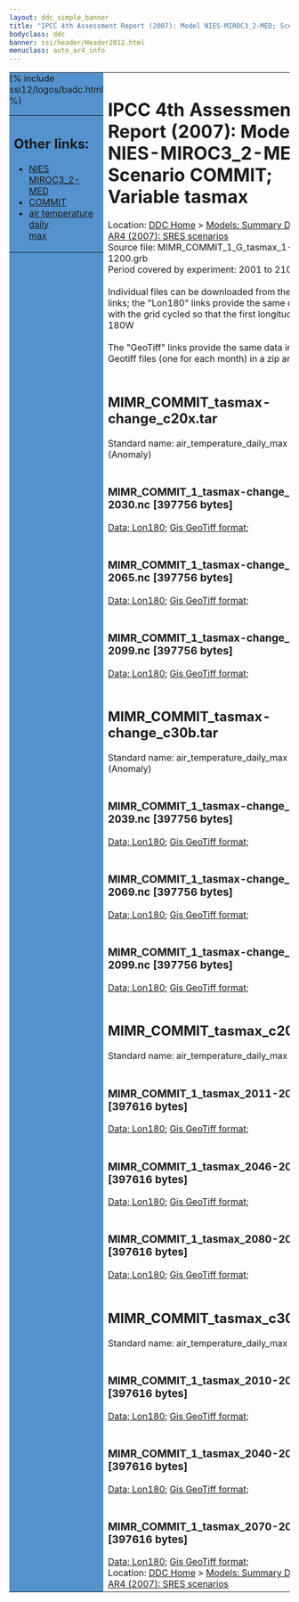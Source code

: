 ```yaml
---
layout: ddc_simple_banner
title: "IPCC 4th Assessment Report (2007): Model NIES-MIROC3_2-MED; Scenario COMMIT; Variable tasmax"
bodyclass: ddc
banner: ssi/header/Header2012.html
menuclass: auto_ar4_info
---
```



<table width="100%" border="0" cellspacing="0" cellpadding="0" style="border-collapse: collapse;">
<tr style="margin:0;padding:0;border:0;">
<td style="margin:0;padding:0;border:0;height:1pt;width:150pt;background:#5492CD;" valign="top" >

<div id="lh-col2" class="auto_ar4_info">
<table class="menumain" bgcolor="#5492CD" cellspacing="0" width="100%" border="0">
<tr><td>
<h2> Other links:</h2>
<ul>
<li><a href="/auto/ar4/model-NIES-MIROC3_2-MED.html">NIES<br/>MIROC3_2-MED</a></li>
<li><a href="/auto/ar4/scenario-COMMIT.html">COMMIT</a></li>
<li><a href="/auto/ar4/var-air_temperature_daily_max.html">air temperature daily<br/> max</a></li>
</ul>
</td></tr>
{% include ssi12/logos/badc.html %}
</table>
</div>
</td>
<td><h1>IPCC 4th Assessment Report (2007): Model NIES-MIROC3_2-MED; Scenario COMMIT; Variable tasmax</h1>

<!-- Breadcrumb1 -->
<div id="breadcrumb1" align="left">
Location: <a href="/index.html">DDC Home</a> > <a href="/sim/gcm_clim/">Models: Summary Data</a>
> <a href="/sim/gcm_clim/SRES_AR4/index.html">AR4 (2007): SRES scenarios</a>
</div>
<!-- End of Breadcrumb1 -->Source file: MIMR_COMMIT_1_G_tasmax_1-1200.grb
<br/>
Period covered by experiment: 2001 to 2100<br/>
<br/>Individual files can be downloaded from the "data" links; the "Lon180" links provide the same data
         with the grid cycled so that the first longitude is 180W<br/>
<br/>The "GeoTiff" links provide the same data in 12 Geotiff files (one for each month)
          in a zip archive<br/>
<br/><h2>MIMR_COMMIT_tasmax-change_c20x.tar</h2>
Standard name: air_temperature_daily_max (Anomaly)<br>
<br/><h3>MIMR_COMMIT_1_tasmax-change_2011-2030.nc [397756 bytes]</h3>
<a href="http://apps.ipcc-data.org/cgi-bin/downl/ar4_nc/tasmax/MIMR_COMMIT_1_tasmax-change_2011-2030.nc">Data; </a><a href="http://apps.ipcc-data.org/cgi-bin/downl/ar4_nc/tasmax/MIMR_COMMIT_1_tasmax-change_2011-2030.cyto180.nc"> Lon180</a>; <a href="/cgi-bin/downl/ar4_tif/tasmax/MIMR_COMMIT_1_tasmax-change_2011-2030.zip">Gis GeoTiff format; </a><br/>
<br/><h3>MIMR_COMMIT_1_tasmax-change_2046-2065.nc [397756 bytes]</h3>
<a href="http://apps.ipcc-data.org/cgi-bin/downl/ar4_nc/tasmax/MIMR_COMMIT_1_tasmax-change_2046-2065.nc">Data; </a><a href="http://apps.ipcc-data.org/cgi-bin/downl/ar4_nc/tasmax/MIMR_COMMIT_1_tasmax-change_2046-2065.cyto180.nc"> Lon180</a>; <a href="/cgi-bin/downl/ar4_tif/tasmax/MIMR_COMMIT_1_tasmax-change_2046-2065.zip">Gis GeoTiff format; </a><br/>
<br/><h3>MIMR_COMMIT_1_tasmax-change_2080-2099.nc [397756 bytes]</h3>
<a href="http://apps.ipcc-data.org/cgi-bin/downl/ar4_nc/tasmax/MIMR_COMMIT_1_tasmax-change_2080-2099.nc">Data; </a><a href="http://apps.ipcc-data.org/cgi-bin/downl/ar4_nc/tasmax/MIMR_COMMIT_1_tasmax-change_2080-2099.cyto180.nc"> Lon180</a>; <a href="/cgi-bin/downl/ar4_tif/tasmax/MIMR_COMMIT_1_tasmax-change_2080-2099.zip">Gis GeoTiff format; </a><br/>
<br/><h2>MIMR_COMMIT_tasmax-change_c30b.tar</h2>
Standard name: air_temperature_daily_max (Anomaly)<br>
<br/><h3>MIMR_COMMIT_1_tasmax-change_2010-2039.nc [397756 bytes]</h3>
<a href="http://apps.ipcc-data.org/cgi-bin/downl/ar4_nc/tasmax/MIMR_COMMIT_1_tasmax-change_2010-2039.nc">Data; </a><a href="http://apps.ipcc-data.org/cgi-bin/downl/ar4_nc/tasmax/MIMR_COMMIT_1_tasmax-change_2010-2039.cyto180.nc"> Lon180</a>; <a href="/cgi-bin/downl/ar4_tif/tasmax/MIMR_COMMIT_1_tasmax-change_2010-2039.zip">Gis GeoTiff format; </a><br/>
<br/><h3>MIMR_COMMIT_1_tasmax-change_2040-2069.nc [397756 bytes]</h3>
<a href="http://apps.ipcc-data.org/cgi-bin/downl/ar4_nc/tasmax/MIMR_COMMIT_1_tasmax-change_2040-2069.nc">Data; </a><a href="http://apps.ipcc-data.org/cgi-bin/downl/ar4_nc/tasmax/MIMR_COMMIT_1_tasmax-change_2040-2069.cyto180.nc"> Lon180</a>; <a href="/cgi-bin/downl/ar4_tif/tasmax/MIMR_COMMIT_1_tasmax-change_2040-2069.zip">Gis GeoTiff format; </a><br/>
<br/><h3>MIMR_COMMIT_1_tasmax-change_2070-2099.nc [397756 bytes]</h3>
<a href="http://apps.ipcc-data.org/cgi-bin/downl/ar4_nc/tasmax/MIMR_COMMIT_1_tasmax-change_2070-2099.nc">Data; </a><a href="http://apps.ipcc-data.org/cgi-bin/downl/ar4_nc/tasmax/MIMR_COMMIT_1_tasmax-change_2070-2099.cyto180.nc"> Lon180</a>; <a href="/cgi-bin/downl/ar4_tif/tasmax/MIMR_COMMIT_1_tasmax-change_2070-2099.zip">Gis GeoTiff format; </a><br/>
<br/><h2>MIMR_COMMIT_tasmax_c20x.tar</h2>
Standard name: air_temperature_daily_max<br>
<br/><h3>MIMR_COMMIT_1_tasmax_2011-2030.nc [397616 bytes]</h3>
<a href="http://apps.ipcc-data.org/cgi-bin/downl/ar4_nc/tasmax/MIMR_COMMIT_1_tasmax_2011-2030.nc">Data; </a><a href="http://apps.ipcc-data.org/cgi-bin/downl/ar4_nc/tasmax/MIMR_COMMIT_1_tasmax_2011-2030.cyto180.nc"> Lon180</a>; <a href="/cgi-bin/downl/ar4_tif/tasmax/MIMR_COMMIT_1_tasmax_2011-2030.zip">Gis GeoTiff format; </a><br/>
<br/><h3>MIMR_COMMIT_1_tasmax_2046-2065.nc [397616 bytes]</h3>
<a href="http://apps.ipcc-data.org/cgi-bin/downl/ar4_nc/tasmax/MIMR_COMMIT_1_tasmax_2046-2065.nc">Data; </a><a href="http://apps.ipcc-data.org/cgi-bin/downl/ar4_nc/tasmax/MIMR_COMMIT_1_tasmax_2046-2065.cyto180.nc"> Lon180</a>; <a href="/cgi-bin/downl/ar4_tif/tasmax/MIMR_COMMIT_1_tasmax_2046-2065.zip">Gis GeoTiff format; </a><br/>
<br/><h3>MIMR_COMMIT_1_tasmax_2080-2099.nc [397616 bytes]</h3>
<a href="http://apps.ipcc-data.org/cgi-bin/downl/ar4_nc/tasmax/MIMR_COMMIT_1_tasmax_2080-2099.nc">Data; </a><a href="http://apps.ipcc-data.org/cgi-bin/downl/ar4_nc/tasmax/MIMR_COMMIT_1_tasmax_2080-2099.cyto180.nc"> Lon180</a>; <a href="/cgi-bin/downl/ar4_tif/tasmax/MIMR_COMMIT_1_tasmax_2080-2099.zip">Gis GeoTiff format; </a><br/>
<br/><h2>MIMR_COMMIT_tasmax_c30b.tar</h2>
Standard name: air_temperature_daily_max<br>
<br/><h3>MIMR_COMMIT_1_tasmax_2010-2039.nc [397616 bytes]</h3>
<a href="http://apps.ipcc-data.org/cgi-bin/downl/ar4_nc/tasmax/MIMR_COMMIT_1_tasmax_2010-2039.nc">Data; </a><a href="http://apps.ipcc-data.org/cgi-bin/downl/ar4_nc/tasmax/MIMR_COMMIT_1_tasmax_2010-2039.cyto180.nc"> Lon180</a>; <a href="/cgi-bin/downl/ar4_tif/tasmax/MIMR_COMMIT_1_tasmax_2010-2039.zip">Gis GeoTiff format; </a><br/>
<br/><h3>MIMR_COMMIT_1_tasmax_2040-2069.nc [397616 bytes]</h3>
<a href="http://apps.ipcc-data.org/cgi-bin/downl/ar4_nc/tasmax/MIMR_COMMIT_1_tasmax_2040-2069.nc">Data; </a><a href="http://apps.ipcc-data.org/cgi-bin/downl/ar4_nc/tasmax/MIMR_COMMIT_1_tasmax_2040-2069.cyto180.nc"> Lon180</a>; <a href="/cgi-bin/downl/ar4_tif/tasmax/MIMR_COMMIT_1_tasmax_2040-2069.zip">Gis GeoTiff format; </a><br/>
<br/><h3>MIMR_COMMIT_1_tasmax_2070-2099.nc [397616 bytes]</h3>
<a href="http://apps.ipcc-data.org/cgi-bin/downl/ar4_nc/tasmax/MIMR_COMMIT_1_tasmax_2070-2099.nc">Data; </a><a href="http://apps.ipcc-data.org/cgi-bin/downl/ar4_nc/tasmax/MIMR_COMMIT_1_tasmax_2070-2099.cyto180.nc"> Lon180</a>; <a href="/cgi-bin/downl/ar4_tif/tasmax/MIMR_COMMIT_1_tasmax_2070-2099.zip">Gis GeoTiff format; </a><br/>
<!-- Breadcrumb2 -->
<div id="breadcrumb2" align="left">
Location: <a href="/index.html">DDC Home</a> > <a href="/sim/gcm_clim/">Models: Summary Data</a>
> <a href="/sim/gcm_clim/SRES_AR4/index.html">AR4 (2007): SRES scenarios</a>
</div>
<!-- End of Breadcrumb2 --></td></tr></table>
